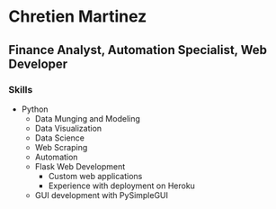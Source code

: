 # Chretien Martinez
## Finance Analyst, Automation Specialist, Web Developer

### Skills
- Python
  - Data Munging and Modeling
  - Data Visualization
  - Data Science
  - Web Scraping
  - Automation
  - Flask Web Development
    - Custom web applications
    - Experience with deployment on Heroku
  - GUI development with PySimpleGUI
